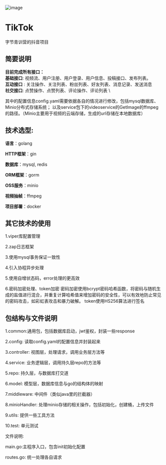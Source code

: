 ![image](https://github.com/137TEDdy/douyinProject/assets/120385461/aa446fe7-d99f-4848-b810-28c4c2f4c63f)
# TikTok
字节青训营的抖音项目


## 简要说明
**目前完成所有接口：** \
**基础接口**: 视频流、用户注册、用户登录、用户信息、投稿接口、发布列表。 \
**互动接口** : 关注操作、关注列表、粉丝列表、好友列表、消息记录、发送消息\
**社交接口**: 点赞操作、点赞列表、评论操作、评论列表  \

其中的配置信息config.yaml需要依据各自的情况进行修改，包括mysql数据库、Minio分布式存储系统； 以及service包下的videoservice的GetImage的ffmpeg的路径。（Minio主要用于视频的云端存储，生成的url存储在本地数据库）

## 技术选型:
**语言**：golang 

**HTTP框架**：gin 

**数据库**：mysql,  redis 

**ORM框架**：gorm   

**OSS服务**：minio  

**视频抽帧**：ffmpeg   

**项目部署**：docker 




## 其它技术的使用
1.viper库配置管理

2.zap日志框架

3.使用mysql事务保证一致性

4.引入协程异步处理

5.使用自增状态码，error处理的更高效

6.密码加密处理、token加密
密码加密使用bcrypt密码哈希函数，将密码与随机生成的盐值进行混合，并重复计算哈希值来增加密码的安全性，可以有效地防止常见的密码攻击，如彩虹表攻击和暴力破解。
token使用HS256算法进行签名




## 包结构与文件说明
1.common:通用包，包括数据库启动，jwt鉴权，封装一些response

2.config: 读取config.yaml的配置信息并封装起来

3.controller: 视图层，处理请求，调用业务层方法等

4.service: 业务逻辑层，调用持久层repo的方法等

5.repo: 持久层，与数据库打交道

6.model: 模型层，数据库信息与go的结构体的映射

7.middleware: 中间件（类似java里的拦截器）

8.minioHandler: 处理minio存储的相关操作，包括初始化，创建桶，上传文件

9.utils: 提供一些工具方法

10.test: 单元测试

文件说明:

main.go:主程序入口，包含init初始化配置

routes.go: 统一处理各自请求


